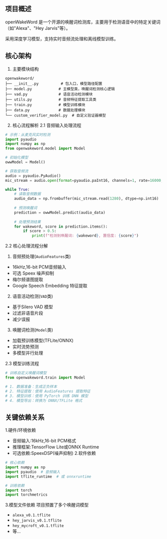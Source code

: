 ## 项目概述

openWakeWord 是一个开源的唤醒词检测库，主要用于检测语音中的特定关键词（如"Alexa"、"Hey Jarvis"等）。

采用深度学习模型，支持实时音频流处理和离线模型训练。

## 核心架构

1. 主要模块结构

```
openwakeword/
├── __init__.py          # 包入口，模型路径配置
├── model.py            # 主模型类，唤醒词检测核心逻辑
├── vad.py              # 语音活动检测模块
├── utils.py            # 音频特征提取工具类
├── train.py            # 模型训练模块
├── data.py             # 数据处理模块
└── custom_verifier_model.py  # 自定义验证器模型

```

2. 核心流程解析
2.1 音频输入处理流程

```python
# 示例：从麦克风实时检测
import pyaudio
import numpy as np
from openwakeword.model import Model

# 初始化模型
owwModel = Model()

# 获取音频流
audio = pyaudio.PyAudio()
mic_stream = audio.open(format=pyaudio.paInt16, channels=1, rate=16000, input=True)

while True:
    # 读取音频数据
    audio_data = np.frombuffer(mic_stream.read(1280), dtype=np.int16)
    
    # 预测唤醒词
    prediction = owwModel.predict(audio_data)
    
    # 处理预测结果
    for wakeword, score in prediction.items():
        if score > 0.5:
            print(f"检测到唤醒词: {wakeword}, 置信度: {score}")

```

2.2 核心处理流程分解
1. 音频预处理(`AudioFeatures`类)
  - 16kHz,16-bit PCM音频输入
  - 可选 Speex 噪声抑制
  - 梅尔频谱图提取
  - Google Speech Embedding 特征提取
2. 语音活动检测(`VAD`类)
  - 基于Silero VAD 模型
  - 过滤非语音片段
  - 减少误报
3. 唤醒词检测(`Model`类)
  - 加载预训练模型(TFLite/ONNX)
  - 实时流势预测
  - 多模型并行处理

2.3 模型训练流程

```python
# 训练自定义唤醒词模型
from openwakeword.train import Model

# 1. 数据准备：生成正负样本
# 2. 特征提取：使用 AudioFeatures 提取特征
# 3. 模型训练：使用 PyTorch 训练 DNN 模型
# 4. 模型导出：转换为 ONNX/TFLite 格式

```

## 关键依赖关系

1.硬件/环境依赖
  - 音频输入:16kHz,16-bit PCM格式
  - 推理框架:TensorFlow Lite或ONNX Runtime
  - 可选依赖:SpeexDSP(噪声抑制)
2.软件依赖
```python
# 核心依赖
import numpy as np
import pyaudio  # 音频输入
import tflite_runtime  # 或 onnxruntime

# 训练依赖
import torch
import torchmetrics

```
3.模型文件依赖
项目预置了多个唤醒词模型

- `alexa_v0.1.tflite`
- `hey_jarvis_v0.1.tflite`
- `hey_mycroft_v0.1.tflite`
- 等...
